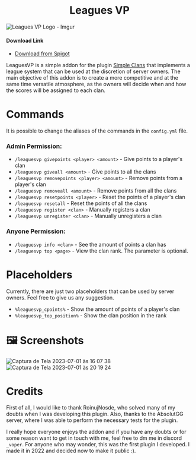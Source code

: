 <h1 align="center">Leagues VP</h1>

![Leagues VP Logo - Imgur](https://github.com/VoperAD/LeaguesVP/assets/92862848/2d47918d-3fa1-4088-b198-42e3d3b79c46)

#### Download Link
- <a href="https://www.spigotmc.org/resources/leaguesvp.110922/">Download from Spigot</a>

LeaguesVP is a simple addon for the plugin <a href="https://github.com/RoinujNosde/SimpleClans">Simple Clans</a> that implements
a league system that can be used at the discretion of server owners. The main objective of this addon is to create a more competitive 
and at the same time versatile atmosphere, as the owners will decide when and how the scores will be assigned to each clan.

# Commands

It is possible to change the aliases of the commands in the `config.yml` file.

### Admin Permission:
- `/leaguesvp givepoints <player> <amount>` - Give points to a player's clan
- `/leaguesvp giveall <amount>` - Give points to all the clans
- `/leaguesvp removepoints <player> <amount>` - Remove points from a player's clan
- `/leaguesvp removeall <amount>` - Remove points from all the clans
- `/leaguesvp resetpoints <player>` - Reset the points of a player's clan
- `/leaguesvp resetall` - Reset the points of all the clans
- `/leaguesvp register <clan>` - Manually registers a clan 
- `/leaguesvp unregister <clan>` - Manually unregisters a clan

### Anyone Permission:
- `/leaguesvp info <clan>` - See the amount of points a clan has
- `/leaguesvp top <page>` - View the clan rank. The parameter <page> is optional.

# Placeholders

Currently, there are just two placeholders that can be used by server owners.
Feel free to give us any suggestion.

- `%leaguesvp_cpoints%` - Show the amount of points of a player's clan
- `%leaguesvp_top_position%` - Show the clan position in the rank

# :framed_picture: Screenshots 

![Captura de Tela 2023-07-01 às 16 07 38](https://github.com/VoperAD/LeaguesVP/assets/92862848/15124866-95f0-42ae-95d4-ec4901045131)
![Captura de Tela 2023-07-01 às 20 19 24](https://github.com/VoperAD/LeaguesVP/assets/92862848/7b2843d6-9def-4868-9bb8-95e77a5b3499)

# Credits

First of all, I would like to thank RoinujNosde, who solved many of my doubts when I
was developing this plugin. Also, thanks to the AbsolutGG server, where I was able to 
perform the necessary tests for the plugin.

I really hope everyone enjoys the addon and if you have any doubts or for some reason want
to get in touch with me, feel free to dm me in discord `_voper`. For anyone who may wonder, this was
the first plugin I developed. I made it in 2022 and decided now to make it public :).
